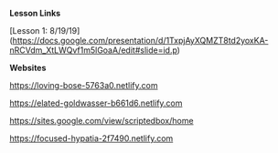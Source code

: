 **Lesson Links**

[Lesson 1: 8/19/19] (https://docs.google.com/presentation/d/1TxpjAyXQMZT8td2yoxKA-nRCVdm_XtLWQvf1m5lGoaA/edit#slide=id.p)


**Websites**

https://loving-bose-5763a0.netlify.com

https://elated-goldwasser-b661d6.netlify.com

https://sites.google.com/view/scriptedbox/home

https://focused-hypatia-2f7490.netlify.com
